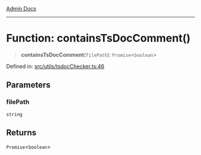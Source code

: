 [Admin Docs](/)

***

# Function: containsTsDocComment()

> **containsTsDocComment**(`filePath`): `Promise`\<`boolean`\>

Defined in: [src/utils/tsdocChecker.ts:46](https://github.com/PalisadoesFoundation/talawa-admin/blob/main/src/utils/tsdocChecker.ts#L46)

## Parameters

### filePath

`string`

## Returns

`Promise`\<`boolean`\>

